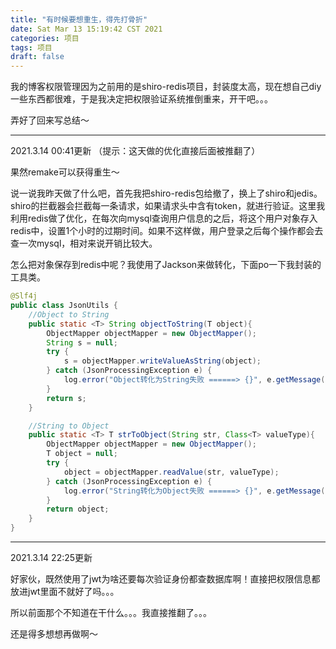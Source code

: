 ```yaml
---
title: "有时候要想重生，得先打骨折"
date: Sat Mar 13 15:19:42 CST 2021
categories: 项目
tags: 项目
draft: false
---
```


我的博客权限管理因为之前用的是shiro-redis项目，封装度太高，现在想自己diy一些东西都很难，于是我决定把权限验证系统推倒重来，开干吧。。。

弄好了回来写总结～

---
2021.3.14 00:41更新 （提示：这天做的优化直接后面被推翻了）

果然remake可以获得重生～

说一说我昨天做了什么吧，首先我把shiro-redis包给撤了，换上了shiro和jedis。shiro的拦截器会拦截每一条请求，如果请求头中含有token，就进行验证。这里我利用redis做了优化，在每次向mysql查询用户信息的之后，将这个用户对象存入redis中，设置1个小时的过期时间。如果不这样做，用户登录之后每个操作都会去查一次mysql，相对来说开销比较大。

怎么把对象保存到redis中呢？我使用了Jackson来做转化，下面po一下我封装的工具类。

```java
@Slf4j
public class JsonUtils {
    //Object to String
    public static <T> String objectToString(T object){
        ObjectMapper objectMapper = new ObjectMapper();
        String s = null;
        try {
            s = objectMapper.writeValueAsString(object);
        } catch (JsonProcessingException e) {
            log.error("Object转化为String失败 ======> {}", e.getMessage());
        }
        return s;
    }

    //String to Object
    public static <T> T strToObject(String str, Class<T> valueType){
        ObjectMapper objectMapper = new ObjectMapper();
        T object = null;
        try {
            object = objectMapper.readValue(str, valueType);
        } catch (JsonProcessingException e) {
            log.error("String转化为Object失败 ======> {}", e.getMessage());
        }
        return object;
    }
}
```
---
2021.3.14 22:25更新

好家伙，既然使用了jwt为啥还要每次验证身份都查数据库啊！直接把权限信息都放进jwt里面不就好了吗。。。

所以前面那个不知道在干什么。。。我直接推翻了。。。

还是得多想想再做啊～
